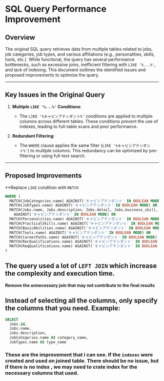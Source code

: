 # SQL Query Performance Improvement

## Overview
The original SQL query retrieves data from multiple tables related to jobs, job categories, job types, and various affiliations (e.g., personalities, skills, tools, etc.). While functional, the query has several performance bottlenecks, such as excessive joins, inefficient filtering with `LIKE '%...%'`, and lack of indexing. This document outlines the identified issues and proposed improvements to optimize the query.

---

## Key Issues in the Original Query

1. **Multiple `LIKE '%...%'` Conditions**:
    - The `LIKE '%キャビンアテンダント%'` conditions are applied to multiple columns across different tables. These conditions prevent the use of indexes, leading to full-table scans and poor performance.

2. **Redundant Filtering**:
    - The `WHERE` clause applies the same filter (`LIKE '%キャビンアテンダント%'`) to multiple columns. This redundancy can be optimized by pre-filtering or using full-text search.

---

## Proposed Improvements

**Replace `LIKE` condition with `MATCH`
```sql
WHERE (
  MATCH(JobCategories.name) AGAINST('キャビンアテンダント' IN BOOLEAN MODE) OR
  MATCH(JobTypes.name) AGAINST('キャビンアテンダント' IN BOOLEAN MODE) OR
  MATCH(Jobs.name, Jobs.description, Jobs.detail, Jobs.business_skill, Jobs.knowledge, Jobs.location, Jobs.activity)
    AGAINST('キャビンアテンダント' IN BOOLEAN MODE) OR
  MATCH(Personalities.name) AGAINST('キャビンアテンダント' IN BOOLEAN MODE) OR
  MATCH(PracticalSkills.name) AGAINST('キャビンアテンダント' IN BOOLEAN MODE) OR
  MATCH(BasicAbilities.name) AGAINST('キャビンアテンダント' IN BOOLEAN MODE) OR
  MATCH(Tools.name) AGAINST('キャビンアテンダント' IN BOOLEAN MODE) OR
  MATCH(CareerPaths.name) AGAINST('キャビンアテンダント' IN BOOLEAN MODE) OR
  MATCH(RecQualifications.name) AGAINST('キャビンアテンダント' IN BOOLEAN MODE) OR
  MATCH(ReqQualifications.name) AGAINST('キャビンアテンダント' IN BOOLEAN MODE)
)
```

## The query used a lot of `LEFT JOIN` which increase the complexity and execution time.

**Remove the unnecessary join that may not contribute to the final results**

## Instead of selecting all the columns, only specify the columns that you need. Example:  

```sql
SELECT 
  Jobs.id,
  Jobs.name,
  Jobs.description,
  JobCategories.name AS category_name,
  JobTypes.name AS type_name
```


### These are the improvement that i can see. If the `indexes` were created and used on joined table. There should be no issue, but if there is no index , we may need to crate index for the necessary columns that used.

